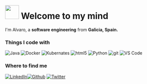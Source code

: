 <h1><img src="https://emojipedia-us.s3.dualstack.us-west-1.amazonaws.com/thumbs/120/google/274/exploding-head_1f92f.png" width="45"/> Welcome to my mind</h1>

<p>I'm Alvaro, a <b>software engineering</b> from <b>Galicia, Spain.</b>
<h3>Things I code with</h3>
<p>
<img
  alt="Java"
  src="https://img.shields.io/badge/-Java-007396?style=flat-square&logo=java&logoColor=white"
/>
<img
  alt="Docker"
  src="https://img.shields.io/badge/-Docker-46a2f1?style=flat-square&logo=docker&logoColor=white"
/>
<img
  alt="Kubernates"
  src="https://img.shields.io/badge/-Kubernetes-326CE5?style=flat-square&logo=kubernetes&logoColor=white"
/>
<img
  alt="html5"
  src="https://img.shields.io/badge/-HTML5-E34F26?style=flat-square&logo=html5&logoColor=white"
/>
<img
  alt="Python"
  src="https://img.shields.io/badge/-Python-FFD963?style=flat-square&logo=Python&logoColor=black"
/>
<img
  alt="git"
  src="https://img.shields.io/badge/-Git-F05032?style=flat-square&logo=git&logoColor=white"
/>
<img
  alt="VS Code"
  src="https://img.shields.io/badge/-VS%20Code-007ACC?style=flat-square&logo=visual-studio-code&logoColor=white"
/>
</p>

<h3>Where to find me</h3>
<p><a href="linkedin.com/in/alvaromuiño" target="_blank"><img alt="LinkedIn" src="https://img.shields.io/badge/linkedin-%230077B5.svg?&style=for-the-badge&logo=linkedin&logoColor=white" /></a><a href="https://github.com/nsttt" target="_blank"><img alt="Github" src="https://img.shields.io/badge/GitHub-%2312100E.svg?&style=for-the-badge&logo=Github&logoColor=white" /></a> <a href="https://twitter.com/nstlopez" target="_blank"><img alt="Twitter" src="https://img.shields.io/badge/twitter-%231DA1F2.svg?&style=for-the-badge&logo=twitter&logoColor=white" /></a> 
</p>
